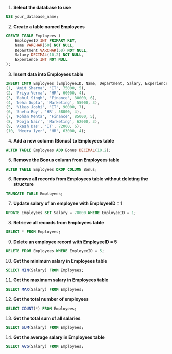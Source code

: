 1. **Select the database to use**

```sql
USE your_database_name;
```

2. **Create a table named Employees**

```sql
CREATE TABLE Employees (
    EmployeeID INT PRIMARY KEY,
    Name VARCHAR(50) NOT NULL,
    Department VARCHAR(50) NOT NULL,
    Salary DECIMAL(10,2) NOT NULL,
    Experience INT NOT NULL
);
```

3. **Insert data into Employees table**

```sql
INSERT INTO Employees (EmployeeID, Name, Department, Salary, Experience) VALUES
(1, 'Amit Sharma', 'IT', 75000, 5),
(2, 'Priya Verma', 'HR', 60000, 4),
(3, 'Rahul Singh', 'Finance', 80000, 6),
(4, 'Neha Gupta', 'Marketing', 55000, 3),
(5, 'Vikas Joshi', 'IT', 90000, 7),
(6, 'Sneha Roy', 'HR', 58000, 4),
(7, 'Rohan Mehta', 'Finance', 85000, 5),
(8, 'Pooja Nair', 'Marketing', 62000, 3),
(9, 'Akash Das', 'IT', 72000, 6),
(10, 'Meera Iyer', 'HR', 63000, 4);
```

4. **Add a new column (Bonus) to Employees table**

```sql
ALTER TABLE Employees ADD Bonus DECIMAL(10,2);
```

5. **Remove the Bonus column from Employees table**

```sql
ALTER TABLE Employees DROP COLUMN Bonus;
```

6. **Remove all records from Employees table without deleting the structure**

```sql
TRUNCATE TABLE Employees;
```

7. **Update salary of an employee with EmployeeID = 1**

```sql
UPDATE Employees SET Salary = 78000 WHERE EmployeeID = 1;
```

8. **Retrieve all records from Employees table**

```sql
SELECT * FROM Employees;
```

9. **Delete an employee record with EmployeeID = 5**

```sql
DELETE FROM Employees WHERE EmployeeID = 5;
```

10. **Get the minimum salary in Employees table**

```sql
SELECT MIN(Salary) FROM Employees;
```

11. **Get the maximum salary in Employees table**

```sql
SELECT MAX(Salary) FROM Employees;
```

12. **Get the total number of employees**

```sql
SELECT COUNT(*) FROM Employees;
```

13. **Get the total sum of all salaries**

```sql
SELECT SUM(Salary) FROM Employees;
```

14. **Get the average salary in Employees table**

```sql
SELECT AVG(Salary) FROM Employees;
```
